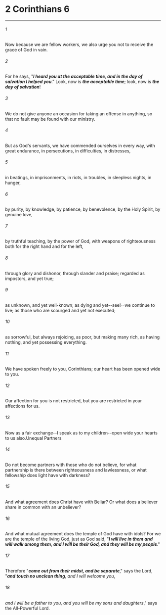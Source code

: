 # 2 Corinthians 6
***



###### 1 
Now because we are fellow workers, we also urge you not to receive the grace of God in vain. 

###### 2 
For he says, "**_I heard you at the acceptable time, and in the day of salvation I helped you_**." Look, now is **_the acceptable time_**; look, now is **_the day of salvation_**! 

###### 3 
We do not give anyone an occasion for taking an offense in anything, so that no fault may be found with our ministry. 

###### 4 
But as God's servants, we have commended ourselves in every way, with great endurance, in persecutions, in difficulties, in distresses, 

###### 5 
in beatings, in imprisonments, in riots, in troubles, in sleepless nights, in hunger, 

###### 6 
by purity, by knowledge, by patience, by benevolence, by the Holy Spirit, by genuine love, 

###### 7 
by truthful teaching, by the power of God, with weapons of righteousness both for the right hand and for the left, 

###### 8 
through glory and dishonor, through slander and praise; regarded as impostors, and yet true; 

###### 9 
as unknown, and yet well-known; as dying and yet--see!--we continue to live; as those who are scourged and yet not executed; 

###### 10 
as sorrowful, but always rejoicing, as poor, but making many rich, as having nothing, and yet possessing everything. 

###### 11 
We have spoken freely to you, Corinthians; our heart has been opened wide to you. 

###### 12 
Our affection for you is not restricted, but you are restricted in your affections for us. 

###### 13 
Now as a fair exchange--I speak as to my children--open wide your hearts to us also.Unequal Partners 

###### 14 
Do not become partners with those who do not believe, for what partnership is there between righteousness and lawlessness, or what fellowship does light have with darkness? 

###### 15 
And what agreement does Christ have with Beliar? Or what does a believer share in common with an unbeliever? 

###### 16 
And what mutual agreement does the temple of God have with idols? For we are the temple of the living God, just as God said, "**_I will live in them_** **_and_** **_will walk among them, and I will be their God, and they will be my people_**." 

###### 17 
Therefore "**_come out from their midst, and be separate_**," says the Lord, "**_and_** _**touch no unclean thing**,_ _and_ _I will welcome_ _you_, 

###### 18 
_and_ _I will be a father to you, and you will be my sons and daughters_," says the All-Powerful Lord.
